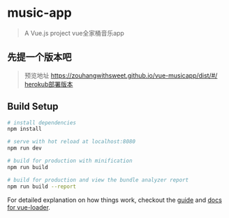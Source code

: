 # music-app

> A Vue.js project
> vue全家桶音乐app

## 先提一个版本吧
>预览地址
> https://zouhangwithsweet.github.io/vue-musicapp/dist/#/
> [herokub部署版本](https://fierce-basin-90527.herokuapp.com/#/singer)

## Build Setup

``` bash
# install dependencies
npm install

# serve with hot reload at localhost:8080
npm run dev

# build for production with minification
npm run build

# build for production and view the bundle analyzer report
npm run build --report
```

For detailed explanation on how things work, checkout the [guide](http://vuejs-templates.github.io/webpack/) and [docs for vue-loader](http://vuejs.github.io/vue-loader).
